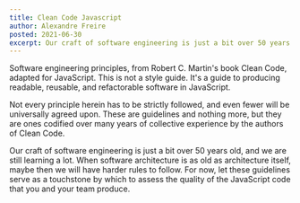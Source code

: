 ```yaml
---
title: Clean Code Javascript
author: Alexandre Freire
posted: 2021-06-30
excerpt: Our craft of software engineering is just a bit over 50 years old, and we are still learning a lot.
---
```


Software engineering principles, from Robert C. Martin's book Clean Code, adapted for JavaScript. This is not a style guide. It's a guide to producing readable, reusable, and refactorable software in JavaScript.

Not every principle herein has to be strictly followed, and even fewer will be universally agreed upon. These are guidelines and nothing more, but they are ones codified over many years of collective experience by the authors of Clean Code.

Our craft of software engineering is just a bit over 50 years old, and we are still learning a lot. When software architecture is as old as architecture itself, maybe then we will have harder rules to follow. For now, let these guidelines serve as a touchstone by which to assess the quality of the JavaScript code that you and your team produce.